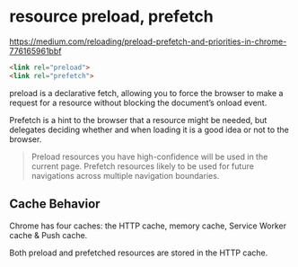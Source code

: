 # resource preload, prefetch

<https://medium.com/reloading/preload-prefetch-and-priorities-in-chrome-776165961bbf>

```html
<link rel="preload">
<link rel="prefetch">
```

preload is a declarative fetch, allowing you to force the browser to make a request for a resource without blocking the document’s onload event.

Prefetch is a hint to the browser that a resource might be needed, but delegates deciding whether and when loading it is a good idea or not to the browser.

> Preload resources you have high-confidence will be used in the current page. Prefetch resources likely to be used for future navigations across multiple navigation boundaries.

## Cache Behavior

Chrome has four caches: the HTTP cache, memory cache, Service Worker cache & Push cache.

Both preload and prefetched resources are stored in the HTTP cache.